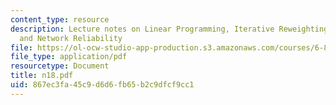 ```yaml
---
content_type: resource
description: Lecture notes on Linear Programming, Iterative Reweighting, DNF Counting
  and Network Reliability
file: https://ol-ocw-studio-app-production.s3.amazonaws.com/courses/6-856j-randomized-algorithms-fall-2002/867ec3fa45c9d6d6fb65b2c9dfcf9cc1_n18.pdf
file_type: application/pdf
resourcetype: Document
title: n18.pdf
uid: 867ec3fa-45c9-d6d6-fb65-b2c9dfcf9cc1
---
```

